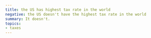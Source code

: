 ```yaml
---
title: the US has highest tax rate in the world
negative: the US doesn't have the highest tax rate in the world
summary: It doesn't.
topics:
- taxes
---
```

